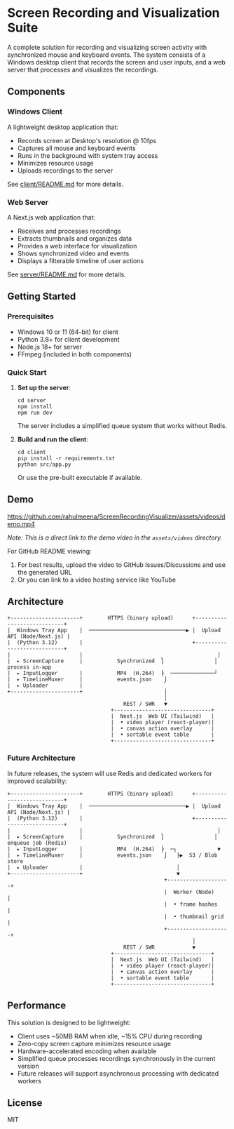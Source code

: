 # Screen Recording and Visualization Suite

A complete solution for recording and visualizing screen activity with synchronized mouse and keyboard events. The system consists of a Windows desktop client that records the screen and user inputs, and a web server that processes and visualizes the recordings.

## Components

### Windows Client

A lightweight desktop application that:
- Records screen at Desktop's resolution @ 10fps
- Captures all mouse and keyboard events
- Runs in the background with system tray access
- Minimizes resource usage
- Uploads recordings to the server

See [client/README.md](client/README.md) for more details.

### Web Server

A Next.js web application that:
- Receives and processes recordings
- Extracts thumbnails and organizes data
- Provides a web interface for visualization
- Shows synchronized video and events
- Displays a filterable timeline of user actions

See [server/README.md](server/README.md) for more details.

## Getting Started

### Prerequisites

- Windows 10 or 11 (64-bit) for client
- Python 3.8+ for client development
- Node.js 18+ for server
- FFmpeg (included in both components)

### Quick Start

1. **Set up the server**:
   ```
   cd server
   npm install
   npm run dev
   ```
   
   The server includes a simplified queue system that works without Redis.

2. **Build and run the client**:
   ```
   cd client
   pip install -r requirements.txt
   python src/app.py
   ```

   Or use the pre-built executable if available.

## Demo

https://github.com/rahulmeena/ScreenRecordingVisualizer/assets/videos/demo.mp4

*Note: This is a direct link to the demo video in the `assets/videos` directory.*

For GitHub README viewing:
1. For best results, upload the video to GitHub Issues/Discussions and use the generated URL
2. Or you can link to a video hosting service like YouTube

## Architecture

```
+----------------------+        HTTPS (binary upload)      +----------------------------+
|  Windows Tray App    |  ───────────────────────────────▶ |  Upload API (Node/Next.js) |
|  (Python 3.12)       |                                   +----------------------------+
|                      |                                           │
|  ▸ ScreenCapture     |           Synchronized  ⎫                │ process in-app
|  ▸ InputLogger       |           MP4  (H.264)  ⎬  ──────────────┘
|  ▸ TimelineMuxer     |           events.json    ⎭   
|  ▸ Uploader          |                              
+----------------------+                          │    
                                                  │
                                     REST / SWR   ▼       
                                 +-------------------------------+
                                 |  Next.js  Web UI (Tailwind)   |
                                 |  • video player (react-player)|
                                 |  • canvas action overlay      |
                                 |  • sortable event table       |
                                 +-------------------------------+
```

### Future Architecture

In future releases, the system will use Redis and dedicated workers for improved scalability:

```
+----------------------+        HTTPS (binary upload)      +----------------------------+
|  Windows Tray App    |  ───────────────────────────────▶ |  Upload API (Node/Next.js) |
|  (Python 3.12)       |                                   +----------------------------+
|                      |                                           │
|  ▸ ScreenCapture     |           Synchronized  ⎫                │ enqueue job (Redis)
|  ▸ InputLogger       |           MP4  (H.264)  ⎬  ─┐             ▼
|  ▸ TimelineMuxer     |           events.json    ⎭   ├▶  S3 / Blob store
|  ▸ Uploader          |                              │
+----------------------+                              ▼
                                                  +--------------------+
                                                  |  Worker (Node)     |
                                                  |  • frame hashes    |
                                                  |  • thumbnail grid  |
                                                  +--------------------+
                                                           │
                                     REST / SWR            ▼
                                 +-------------------------------+
                                 |  Next.js  Web UI (Tailwind)   |
                                 |  • video player (react-player)|
                                 |  • canvas action overlay      |
                                 |  • sortable event table       |
                                 +-------------------------------+
```

## Performance

This solution is designed to be lightweight:
- Client uses ~50MB RAM when idle, ~15% CPU during recording
- Zero-copy screen capture minimizes resource usage
- Hardware-accelerated encoding when available
- Simplified queue processes recordings synchronously in the current version
- Future releases will support asynchronous processing with dedicated workers

## License

MIT 